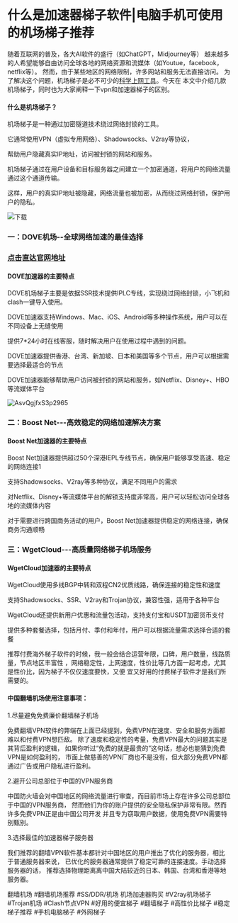 # 什么是加速器梯子软件|电脑手机可使用的机场梯子推荐

随着互联网的普及，各大AI软件的盛行（如ChatGPT，Midjourney等）
越来越多的人希望能够自由访问全球各地的网络资源和流媒体（如Youtue，facebook，netflix等）。
然而，由于某些地区的网络限制，许多网站和服务无法直接访问。
为了解决这个问题，机场梯子是必不可少的[科学上网工具](https://github.com/ttyy510/202494vpn)。今天在
本文中介绍几款机场梯子，同时也为大家阐释一下vpn和加速器梯子的区别。

#### 什么是机场梯子？

机场梯子是一种通过加密隧道技术绕过网络封锁的工具。

它通常使用VPN（虚拟专用网络）、Shadowsocks、V2ray等协议，

帮助用户隐藏真实IP地址，访问被封锁的网站和服务。

机场梯子通过在用户设备和目标服务器之间建立一个加密通道，将用户的网络流量通过这个通道传输。

这样，用户的真实IP地址被隐藏，网络流量也被加密，从而绕过网络封锁，保护用户的隐私。

![下载](https://github.com/user-attachments/assets/13a794c5-d356-4cde-b80d-77b2adaf9aef)

### 一：DOVE机场--全球网络加速的最佳选择
### [点击直达官网地址](https://dove8.cc/a.php?alavBTtF8UB)

#### DOVE加速器的主要特点

DOVE机场梯子主要是依据SSR技术提供IPLC专线，实现绕过网络封锁，小飞机和clash一键导入使用。

DOVE加速器支持Windows、Mac、iOS、Android等多种操作系统，用户可以在不同设备上无缝使用

提供7*24小时在线客服，随时解决用户在使用过程中遇到的问题。

DOVE加速器提供香港、台湾、新加坡、日本和美国等多个节点，用户可以根据需要选择最适合的节点

DOVE加速器能够帮助用户访问被封锁的网站和服务，如Netflix、Disney+、HBO等流媒体平台

![AsvQgjfxS3p2965](https://github.com/user-attachments/assets/fe67b4e1-c1b5-4923-a304-eaa903583a1f)

### 二：Boost Net---高效稳定的网络加速解决方案

#### Boost Net加速器的主要特点

Boost Net加速器提供超过50个深港IEPL专线节点，确保用户能够享受高速、稳定的网络连接1

支持Shadowsocks、V2ray等多种协议，满足不同用户的需求

对Netflix、Disney+等流媒体平台的解锁支持度非常高，用户可以轻松访问全球各地的流媒体内容

对于需要进行跨国商务活动的用户，Boost Net加速器提供稳定的网络连接，确保商务沟通顺畅

### 三：WgetCloud---高质量网络梯子机场服务

#### WgetCloud加速器的主要特点

WgetCloud使用多线BGP中转和双程CN2优质线路，确保连接的稳定性和速度

支持Shadowsocks、SSR、V2ray和Trojan协议，兼容性强，适用于各种平台

WgetCloud还提供新用户优惠和流量包活动，支持支付宝和USDT加密货币支付

提供多种套餐选择，包括月付、季付和年付，用户可以根据流量需求选择合适的套餐

推荐付费海外梯子软件的时候，我一般会结合运营年限，口碑，用户数量，线路质量，节点地区丰富性
，网络稳定性，上网速度，性价比等几方面一起考虑，尤其是性价比，因为梯子不仅仅速度要快，又便
宜又好用的付费梯子软件才是我们所需要的。

#### 中国翻墙机场使用注意事项：

1.尽量避免免费廉价翻墙梯子机场

免费翻墙VPN软件的弊端在上面已经提到，免费VPN在速度、安全和服务方面都难以和付费VPN想匹敌。
除了速度和稳定性的考量，免费VPN最大的问题其实是其背后盈利的逻辑，
如果你听过“免费的就是最贵的”这句话，想必也能猜到免费VPN是如何盈利的，
市面上做慈善的VPN厂商也不是没有，但大部分免费VPN都通过广告或用户隐私进行盈利。

2.避开公司总部位于中国的VPN服务商

中国防火墙会对中国地区的网络流量进行审查，而目前市场上存在许多公司总部位于中国的VPN服务商，
然而他们为你的账户提供的安全隐私保护非常有限。然而许多免费VPN正是由中国公司开发
并且专为窃取用户数据，使用免费VPN需要特别甄别。

3.选择最佳的加速器梯子服务器

我们推荐的翻墙VPN软件基本都针对中国地区的用户推出了优化的服务器，相比于普通服务器来说，
已优化的服务器通常提供了稳定可靠的连接速度。手动选择服务器的话，
推荐选择物理距离离中国大陆较近的日本、韩国、台湾和香港等地服务器。


翻墙机场 #翻墙机场推荐 #SS/DDR/机场 机场加速器购买 #V2ray机场梯子 #Trojan机场 #Clash节点VPN 
#好用的便宜梯子 #翻墙梯子 #高性价比梯子 #稳定梯子推荐 #手机电脑梯子 #外网梯子










